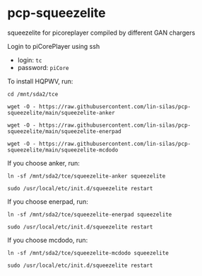 # pcp-squeezelite
squeezelite for picoreplayer compiled by different GAN chargers

Login to piCorePlayer using ssh

* login: `tc`
* password: `piCore`

To install HQPWV, run:

`cd /mnt/sda2/tce`

`wget -O - https://raw.githubusercontent.com/lin-silas/pcp-squeezelite/main/squeezelite-anker`

`wget -O - https://raw.githubusercontent.com/lin-silas/pcp-squeezelite/main/squeezelite-enerpad`

`wget -O - https://raw.githubusercontent.com/lin-silas/pcp-squeezelite/main/squeezelite-mcdodo`

If you choose anker, run:

`ln -sf /mnt/sda2/tce/squeezelite-anker squeezelite`

`sudo /usr/local/etc/init.d/squeezelite restart`

If you choose enerpad, run:

`ln -sf /mnt/sda2/tce/squeezelite-enerpad squeezelite`

`sudo /usr/local/etc/init.d/squeezelite restart`

If you choose mcdodo, run:

`ln -sf /mnt/sda2/tce/squeezelite-mcdodo squeezelite`

`sudo /usr/local/etc/init.d/squeezelite restart`
